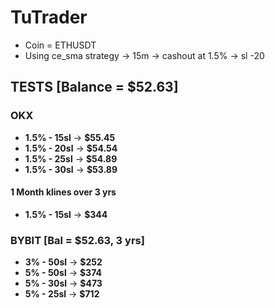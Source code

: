 # TuTrader

- Coin = ETHUSDT
- Using ce_sma strategy -> 15m -> cashout at 1.5% -> sl -20

## TESTS [Balance = $52.63]

### OKX

- **1.5% - 15sl** ->  **$55.45**
- **1.5% - 20sl** ->  **$54.54**
- **1.5% - 25sl** ->  **$54.89**
- **1.5% - 30sl** ->  **$53.89**

#### 1 Month klines over 3 yrs
- **1.5% - 15sl** ->  **$344**

### BYBIT [Bal = $52.63, 3 yrs]
- **3% - 50sl** ->  **$252**
- **5% - 50sl** ->  **$374**
- **5% - 30sl** ->  **$473**
- **5% - 25sl** ->  **$712**

